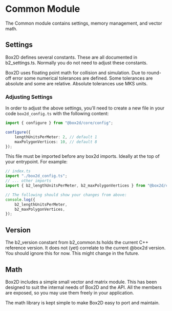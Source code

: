 # Common Module

The Common module contains settings, memory management, and vector math.

## Settings

Box2D defines several constants. These are all documented in
b2_settings.ts. Normally you do not need to adjust these constants.

Box2D uses floating point math for collision and simulation. Due to
round-off error some numerical tolerances are defined. Some tolerances
are absolute and some are relative. Absolute tolerances use MKS units.

### Adjusting Settings

In order to adjust the above settings, you'll need to create a new file in your code `box2d_config.ts` with the following content:

```ts
import { configure } from "@box2d/core/config";

configure({
    lengthUnitsPerMeter: 2, // default 1
    maxPolygonVertices: 10, // default 8
});
```

This file must be imported before any box2d imports. Ideally at the top of your entrypoint. For example:

```ts
// index.ts
import "./box2d_config.ts";
// ... other imports
import { b2_lengthUnitsPerMeter, b2_maxPolygonVertices } from "@box2d/core";

// The following should show your changes from above:
console.log({
    b2_lengthUnitsPerMeter,
    b2_maxPolygonVertices,
});
```

## Version

The b2_version constant from b2_common.ts holds the current C++ reference version. It does not (yet) correlate to the current @box2d version.
You should ignore this for now. This might change in the future.

## Math

Box2D includes a simple small vector and matrix module. This has been
designed to suit the internal needs of Box2D and the API. All the
members are exposed, so you may use them freely in your application.

The math library is kept simple to make Box2D easy to port and maintain.
